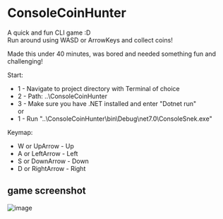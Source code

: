 # ConsoleCoinHunter
A quick and fun CLI game :D\
Run around using WASD or ArrowKeys and collect coins!

Made this under 40 minutes, was bored and needed something fun and challenging!

Start: 
- 1 - Navigate to project directory with Terminal of choice
- 2 - Path: ..\ConsoleCoinHunter
- 3 - Make sure you have .NET installed and enter "Dotnet run"\
or
- 1 - Run "..\ConsoleCoinHunter\bin\Debug\net7.0\ConsoleSnek.exe"

Keymap:
- W or UpArrow - Up
- A or LeftArrow - Left
- S or DownArrow - Down
- D or RightArrow - Right


## game screenshot
![image](https://github.com/KhaledZra/ConsoleCoinHunter/assets/113167422/58bc21be-a856-4698-898e-0711d5a61cd1)
